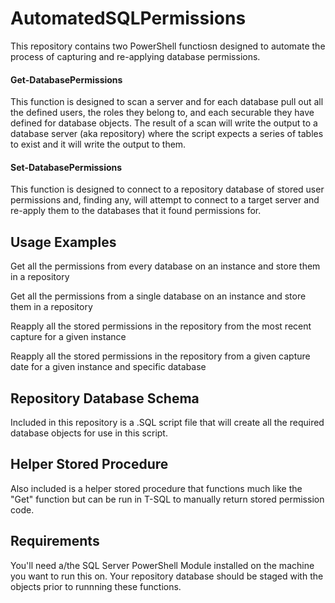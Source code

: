 # AutomatedSQLPermissions

This repository contains two PowerShell functiosn designed to automate the process of capturing and re-applying database permissions.

#### Get-DatabasePermissions ####

This function is designed to scan a server and for each database pull out all the defined users, the roles they belong to, and each securable they have defined for database objects. The result of a scan will write the output to a database server (aka repository) where the script expects a series of tables to exist and it will write the output to them. 

#### Set-DatabasePermissions ####

This function is designed to connect to a repository database of stored user permissions and, finding any, will attempt to connect to a target server and re-apply them to the databases that it found permissions for.

## Usage Examples ##

Get all the permissions from every database on an instance and store them in a repository

Get all the permissions from a single database on an instance and store them in a repository

Reapply all the stored permissions in the repository from the most recent capture for a given instance

Reapply all the stored permissions in the repository from a given capture date for a given instance and specific database

## Repository Database Schema ##

Included in this repository is a .SQL script file that will create all the required database objects for use in this script.

## Helper Stored Procedure ##

Also included is a helper stored procedure that functions much like the "Get" function but can be run in T-SQL to manually return stored permission code.

## Requirements ##

You'll need a/the SQL Server PowerShell Module installed on the machine you want to run this on. Your repository database should be staged with the objects prior to runnning these functions.